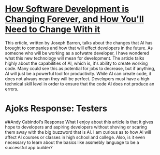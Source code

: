 # [How Software Development is Changing Forever, and How You'll Need to Change With it](https://dev.to/jdbar/how-software-development-is-changing-forever-and-how-youll-need-to-change-with-it-1jih)

This erticle, written by Joseph Barron, talks about the changes that AI has brought to companies and how that will effect developers in the future. As someone who will be working as a sofwatre developer, I have wondered what this new technology will mean for development. The article talks highly about the capabilities of AI, which is, it's ability to create working code. Many could see this as potential for jobs to decrease, but if anything, AI will just be a powerful tool for productivity. While AI can create code, it does not always mean they will be perfect. Developers must have a high technical skill level in order to ensure that the code AI does not produce an errors.

# Ajoks Response: Testers

##Andy Cabindol's  Response
What I enjoy about this article is that it gives hope to developers and aspiring developers without shoving or scaring them away with the big buzzword that is AI. I am curious as to how AI will affect AI courses or classes in high school and college. Also, is it even necessary to learn about the basics like assmebly language to be a successful app builder?
